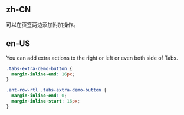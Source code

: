 ## zh-CN

可以在页签两边添加附加操作。

## en-US

You can add extra actions to the right or left or even both side of Tabs.

```css
.tabs-extra-demo-button {
  margin-inline-end: 16px;
}

.ant-row-rtl .tabs-extra-demo-button {
  margin-inline-end: 0;
  margin-inline-start: 16px;
}
```
